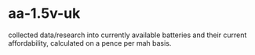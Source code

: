 # aa-1.5v-uk
collected data/research into currently available batteries and their current affordability, calculated on a pence per mah basis.

